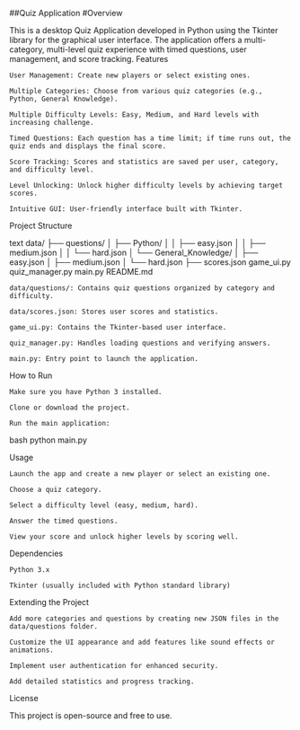 ##Quiz Application
#Overview

This is a desktop Quiz Application developed in Python using the Tkinter library for the graphical user interface. The application offers a multi-category, multi-level quiz experience with timed questions, user management, and score tracking.
Features

    User Management: Create new players or select existing ones.

    Multiple Categories: Choose from various quiz categories (e.g., Python, General Knowledge).

    Multiple Difficulty Levels: Easy, Medium, and Hard levels with increasing challenge.

    Timed Questions: Each question has a time limit; if time runs out, the quiz ends and displays the final score.

    Score Tracking: Scores and statistics are saved per user, category, and difficulty level.

    Level Unlocking: Unlock higher difficulty levels by achieving target scores.

    Intuitive GUI: User-friendly interface built with Tkinter.

Project Structure

text
data/
├── questions/
│   ├── Python/
│   │   ├── easy.json
│   │   ├── medium.json
│   │   └── hard.json
│   └── General_Knowledge/
│       ├── easy.json
│       ├── medium.json
│       └── hard.json
├── scores.json
game_ui.py
quiz_manager.py
main.py
README.md

    data/questions/: Contains quiz questions organized by category and difficulty.

    data/scores.json: Stores user scores and statistics.

    game_ui.py: Contains the Tkinter-based user interface.

    quiz_manager.py: Handles loading questions and verifying answers.

    main.py: Entry point to launch the application.

How to Run

    Make sure you have Python 3 installed.

    Clone or download the project.

    Run the main application:

bash
python main.py

Usage

    Launch the app and create a new player or select an existing one.

    Choose a quiz category.

    Select a difficulty level (easy, medium, hard).

    Answer the timed questions.

    View your score and unlock higher levels by scoring well.

Dependencies

    Python 3.x

    Tkinter (usually included with Python standard library)

Extending the Project

    Add more categories and questions by creating new JSON files in the data/questions folder.

    Customize the UI appearance and add features like sound effects or animations.

    Implement user authentication for enhanced security.

    Add detailed statistics and progress tracking.

License

This project is open-source and free to use.
